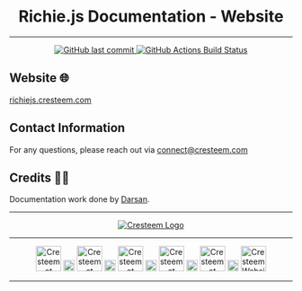 <div align="center">

# Richie.js Documentation - Website

---

<p>

<span>
  <a href="https://github.com/cresteem/Richie-JS-DocSite/commits/main">
    <img src="https://img.shields.io/github/last-commit/cresteem/Richie-JS-DocSite?display_timestamp=committer&style=for-the-badge&label=Updated%20On" alt="GitHub last commit"/>
  </a>
</span>

<span>
  <a href="https://github.com/cresteem/Richie-JS-DocSite/actions/workflows/deploy.yml">
    <img src="https://img.shields.io/github/actions/workflow/status/cresteem/Richie-JS-DocSite/deploy.yml?style=for-the-badge&label=Deployment%20Status" alt="GitHub Actions Build Status"/>
  </a>
</span>

</p>

</div>

## Website 🌐

<a id="url" href="https://richiejs.cresteem.com/">richiejs.cresteem.com</a>

## Contact Information

For any questions, please reach out via connect@cresteem.com

## Credits 🙏🏻

Documentation work done by [Darsan](https://darsan.in/).

---

<p align="center">
  <a href="https://cresteem.com/">
    <img src="https://darsan.in/readme-src/branding-gh.png" alt="Cresteem Logo">
  </a>
</p>

---

<p align="center">

<span>
<a href="https://www.instagram.com/cresteem/"><img width='45px' height='45px' src="https://darsan.in/readme-src/footer-icons/insta.png" alt="Cresteem at Instagram"></a>
</span>

<span>
  <img width='20px' height='20px' src="https://darsan.in/readme-src/footer-icons/gap.png" alt="place holder image">
</span>

<span>
<a href="https://www.linkedin.com/company/cresteem/"><img width='45px' height='45px' src="https://darsan.in/readme-src/footer-icons/linkedin.png" alt="Cresteem at Linkedin"></a>
</span>

<span>
  <img width='20px' height='20px' src="https://darsan.in/readme-src/footer-icons/gap.png" alt="place holder image">
</span>

<span>
<a href="https://x.com/cresteem"><img width='45px' height='45px' src="https://darsan.in/readme-src/footer-icons/x.png" alt="Cresteem at Twitter / X"></a>
</span>

<span>
  <img width='20px' height='20px' src="https://darsan.in/readme-src/footer-icons/gap.png" alt="place holder image">
</span>

<span>
<a href="https://www.youtube.com/@Cresteem"><img width='45px' height='45px' src="https://darsan.in/readme-src/footer-icons/youtube.png" alt="Cresteem at Youtube"></a>
</span>

<span>
  <img width='20px' height='20px' src="https://darsan.in/readme-src/footer-icons/gap.png" alt="place holder image">
</span>

<span>
<a href="https://github.com/cresteem"><img width='45px' height='45px' src="https://darsan.in/readme-src/footer-icons/github.png" alt="Cresteem at Github"></a>
</span>

<span>
  <img width='20px' height='20px' src="https://darsan.in/readme-src/footer-icons/gap.png" alt="place holder image">
</span>

<span>
<a href="https://cresteem.com/"><img width='45px' height='45px' src="https://darsan.in/readme-src/footer-icons/website.png" alt="Cresteem Website"></a>
</span>

</p>

---
